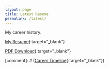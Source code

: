 ```yaml
---
layout: page
title: Latest Resume
permalink: /latest/
---
```


My career history.

[My Resume](../index-traditional.html){:target="_blank"}


[PDF Download](../Resume_Aug_24_2021_ABA_VijayVenkata_github.pdf){:target="_blank"}


[comment]: # ([Career Timeline](../career-timeline.html){:target="_blank"})